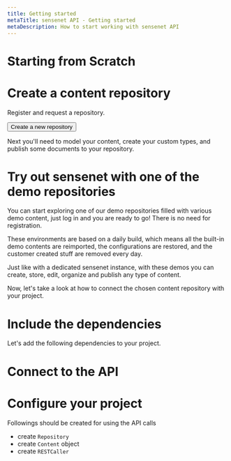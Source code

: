 ```yaml
---
title: Getting started
metaTitle: sensenet API - Getting started
metaDescription: How to start working with sensenet API
---
```


# Starting from Scratch

# Create a content repository

Register and request a repository.

<button variant="contained" color="primary">Create a new repository</button>

Next you'll need to model your content, create your custom types, and publish some documents to your repository.

# Try out sensenet with one of the demo repositories

You can start exploring one of our demo repositories filled with various demo content, just log in and you are ready to go! There is no need for registration.

These environments are based on a daily build, which means all the built-in demo contents are reimported, the configurations are restored, and the customer created stuff are removed every day.

Just like with a dedicated sensenet instance, with these demos you can create, store, edit, organize and publish any type of content.

Now, let's take a look at how to connect the chosen content repository with your project.

# Include the dependencies

Let's add the following dependencies to your project.

<tab category="basic-concepts" article="getting-started" example="dependencies" />

# Connect to the API

<tab category="basic-concepts" article="getting-started" example="connect" />

# Configure your project

Followings should be created for using the API calls

- create `Repository`
- create `Content` object
- create `RESTCaller`

<tab category="basic-concepts" article="getting-started" example="configuration" />


